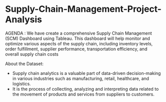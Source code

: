 # Supply-Chain-Management-Project-Analysis
AGENDA : 
We have create a comprehensive Supply Chain Management  (SCM) Dashboard using Tableau. This dashboard will help monitor and optimize various aspects of the supply chain, including inventory levels, order fulfillment, supplier  performance, transportation efficiency, and overall supply chain costs

About the Dataset:
- Supply chain analytics is a valuable part of data-driven decision-making in various industries such as manufacturing, retail, healthcare, and logistics.
- It is the process of collecting, analyzing and interpreting data related to the movement of products and services from suppliers to customers.
